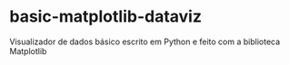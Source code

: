 # basic-matplotlib-dataviz
Visualizador de dados básico escrito em Python e feito com a biblioteca Matplotlib

